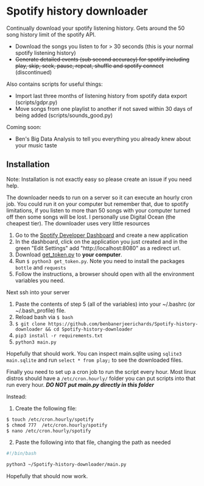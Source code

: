 # Spotify history downloader

Continually download your spotify listening history. Gets around the 50 song history limit of the spotify API.

* Download the songs you listen to for > 30 seconds (this is your normal spotify listening history)
* ~~Generate detailed events (sub second accuracy) for spotify including play, skip, seek, pause, repeat, shuffle and spotify connect~~ (discontinued)

Also contains scripts for useful things:

* Import last three months of listening history from spotify data export (scripts/gdpr.py)
* Move songs from one playlist to another if not saved within 30 days of being added (scripts/sounds_good.py)

Coming soon:

* Ben's Big Data Analysis to tell you everything you already knew about your music taste  

## Installation 

Note: Installation is not exactly easy so please create an issue if you need help. 

The downloader needs to run on a server so it can execute an hourly cron job. You could run it on your computer but remember that, due to spotify limitations, if you listen to more than 50 songs with your computer turned off then some songs will be lost. I personally use Digital Ocean (the cheapest tier). The downloader uses very little resources 

1. Go to the [Spotify Developer Dashboard](https://developer.spotify.com/dashboard) and create a new application
2. In the dashboard, click on the application you just created and in the green "Edit Settings" add "http://localhost:8080" as a redirect url. 
3. Download [get_token.py](https://raw.githubusercontent.com/BenBanerjeeRichards/Spotify-history-downloader/master/get_token.py) to **your computer**. 
4. Run ```$ python3 get_token.py```. Note you need to install the packages ```bottle``` and ```requests```
5. Follow the instructions, a browser should open with all the environment variables you need.

Next ssh into your server 

1. Paste the contents of step 5 (all of the variables) into your ~/.bashrc (or ~/.bash_profile) file. 
2. Reload bash via ```$ bash```
3. ```$ git clone https://github.com/benbanerjeerichards/Spotify-history-downloader && cd Spotify-history-downloader```
4. ```pip3 install -r requirements.txt```
5. ```python3 main.py```

Hopefully that should work. You can inspect main.sqlite using ```sqlite3 main.sqlite``` and run ```select * from play;``` to see the downloaded files.

Finally you need to set up a cron job to run the script every hour. Most linux distros should have a ```/etc/cron.hourly/``` folder you can put scripts into that run every hour. ***DO NOT put main.py directly in this folder***

Instead:

1. Create the following file:

```bash
$ touch /etc/cron.hourly/spotify
$ chmod 777  /etc/cron.hourly/spotify
$ nano /etc/cron.hourly/spotify
```

2. Paste the following into that file, changing the path as needed


```bash
#!/bin/bash

python3 ~/Spotify-history-downloader/main.py
```

Hopefully that should now work.